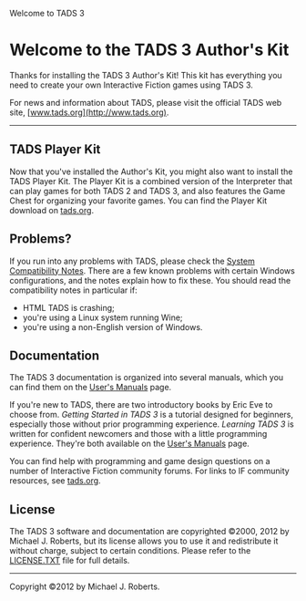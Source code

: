 Welcome to TADS 3

# Welcome to the TADS 3 Author's Kit

Thanks for installing the TADS 3 Author's Kit! This kit has everything
you need to create your own Interactive Fiction games using TADS 3.

For news and information about TADS, please visit the official TADS web
site, [www.tads.org](http://www.tads.org).

------------------------------------------------------------------------

## TADS Player Kit

Now that you've installed the Author's Kit, you might also want to
install the TADS Player Kit. The Player Kit is a combined version of the
Interpreter that can play games for both TADS 2 and TADS 3, and also
features the Game Chest for organizing your favorite games. You can find
the Player Kit download on [tads.org](http://www.tads.org).

## Problems?

If you run into any problems with TADS, please check the [System
Compatibility Notes](../compat.htm). There are a few known problems with
certain Windows configurations, and the notes explain how to fix these.
You should read the compatibility notes in particular if:

- HTML TADS is crashing;
- you're using a Linux system running Wine;
- you're using a non-English version of Windows.

## Documentation

The TADS 3 documentation is organized into several manuals, which you
can find them on the [User's Manuals](../../doc/index.htm) page.

If you're new to TADS, there are two introductory books by Eric Eve to
choose from. *Getting Started in TADS 3* is a tutorial designed for
beginners, especially those without prior programming experience.
*Learning TADS 3* is written for confident newcomers and those with a
little programming experience. They're both available on the [User's
Manuals](../../doc/index.htm) page.

You can find help with programming and game design questions on a number
of Interactive Fiction community forums. For links to IF community
resources, see [tads.org](http://www.tads.org).

## License

The TADS 3 software and documentation are copyrighted ©2000, 2012 by
Michael J. Roberts, but its license allows you to use it and
redistribute it without charge, subject to certain conditions. Please
refer to the [LICENSE.TXT](../../license.txt) file for full details.

------------------------------------------------------------------------

Copyright ©2012 by Michael J. Roberts.
